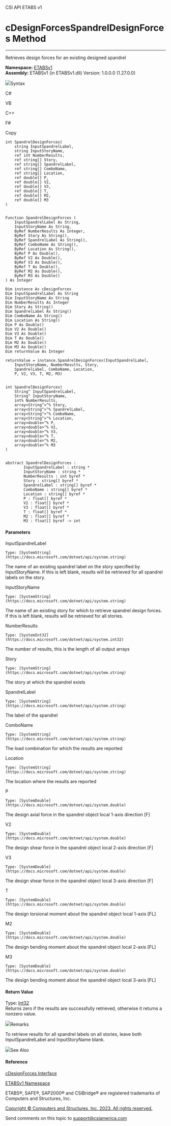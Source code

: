 ﻿

CSI API ETABS v1

# cDesignForcesSpandrelDesignForces Method  
  
---  
  
Retrieves design forces for an existing designed spandrel

**Namespace:** [ETABSv1](2780f1b8-2033-5289-2298-1cdb2a7508d9.htm)  
**Assembly:** ETABSv1 (in ETABSv1.dll) Version: 1.0.0.0 (1.27.0.0)

![](../icons/SectionExpanded.png)Syntax

C#

VB

C++

F#

Copy

    
    
    int SpandrelDesignForces(
    	string InputSpandrelLabel,
    	string InputStoryName,
    	ref int NumberResults,
    	ref string[] Story,
    	ref string[] SpandrelLabel,
    	ref string[] ComboName,
    	ref string[] Location,
    	ref double[] P,
    	ref double[] V2,
    	ref double[] V3,
    	ref double[] T,
    	ref double[] M2,
    	ref double[] M3
    )
    
    
    Function SpandrelDesignForces ( 
    	InputSpandrelLabel As String,
    	InputStoryName As String,
    	ByRef NumberResults As Integer,
    	ByRef Story As String(),
    	ByRef SpandrelLabel As String(),
    	ByRef ComboName As String(),
    	ByRef Location As String(),
    	ByRef P As Double(),
    	ByRef V2 As Double(),
    	ByRef V3 As Double(),
    	ByRef T As Double(),
    	ByRef M2 As Double(),
    	ByRef M3 As Double()
    ) As Integer
    
    Dim instance As cDesignForces
    Dim InputSpandrelLabel As String
    Dim InputStoryName As String
    Dim NumberResults As Integer
    Dim Story As String()
    Dim SpandrelLabel As String()
    Dim ComboName As String()
    Dim Location As String()
    Dim P As Double()
    Dim V2 As Double()
    Dim V3 As Double()
    Dim T As Double()
    Dim M2 As Double()
    Dim M3 As Double()
    Dim returnValue As Integer
    
    returnValue = instance.SpandrelDesignForces(InputSpandrelLabel, 
    	InputStoryName, NumberResults, Story, 
    	SpandrelLabel, ComboName, Location, 
    	P, V2, V3, T, M2, M3)
    
    
    int SpandrelDesignForces(
    	String^ InputSpandrelLabel, 
    	String^ InputStoryName, 
    	int% NumberResults, 
    	array<String^>^% Story, 
    	array<String^>^% SpandrelLabel, 
    	array<String^>^% ComboName, 
    	array<String^>^% Location, 
    	array<double>^% P, 
    	array<double>^% V2, 
    	array<double>^% V3, 
    	array<double>^% T, 
    	array<double>^% M2, 
    	array<double>^% M3
    )
    
    
    abstract SpandrelDesignForces : 
            InputSpandrelLabel : string * 
            InputStoryName : string * 
            NumberResults : int byref * 
            Story : string[] byref * 
            SpandrelLabel : string[] byref * 
            ComboName : string[] byref * 
            Location : string[] byref * 
            P : float[] byref * 
            V2 : float[] byref * 
            V3 : float[] byref * 
            T : float[] byref * 
            M2 : float[] byref * 
            M3 : float[] byref -> int 
    

#### Parameters

InputSpandrelLabel

    Type: [SystemString](https://docs.microsoft.com/dotnet/api/system.string)  
The name of an existing spandrel label on the story specified by
InputStoryName. If this is left blank, results will be retrieved for all
spandrel labels on the story.

InputStoryName

    Type: [SystemString](https://docs.microsoft.com/dotnet/api/system.string)  
The name of an existing story for which to retrieve spandrel design forces. If
this is left blank, results will be retrieved for all stories.

NumberResults

    Type: [SystemInt32](https://docs.microsoft.com/dotnet/api/system.int32)  
The number of results, this is the length of all output arrays

Story

    Type: [SystemString](https://docs.microsoft.com/dotnet/api/system.string)  
The story at which the spandrel exists

SpandrelLabel

    Type: [SystemString](https://docs.microsoft.com/dotnet/api/system.string)  
The label of the spandrel

ComboName

    Type: [SystemString](https://docs.microsoft.com/dotnet/api/system.string)  
The load combination for which the results are reported

Location

    Type: [SystemString](https://docs.microsoft.com/dotnet/api/system.string)  
The location where the results are reported

P

    Type: [SystemDouble](https://docs.microsoft.com/dotnet/api/system.double)  
The design axial force in the spandrel object local 1-axis direction [F]

V2

    Type: [SystemDouble](https://docs.microsoft.com/dotnet/api/system.double)  
The design shear force in the spandrel object local 2-axis direction [F]

V3

    Type: [SystemDouble](https://docs.microsoft.com/dotnet/api/system.double)  
The design shear force in the spandrel object local 3-axis direction [F]

T

    Type: [SystemDouble](https://docs.microsoft.com/dotnet/api/system.double)  
The design torsional moment about the spandrel object local 1-axis [FL]

M2

    Type: [SystemDouble](https://docs.microsoft.com/dotnet/api/system.double)  
The design bending moment about the spandrel object local 2-axis [FL]

M3

    Type: [SystemDouble](https://docs.microsoft.com/dotnet/api/system.double)  
The design bending moment about the spandrel object local 3-axis [FL]

#### Return Value

Type: [Int32](https://docs.microsoft.com/dotnet/api/system.int32)  
Returns zero if the results are successfully retrieved, otherwise it returns a
nonzero value.

![](../icons/SectionExpanded.png)Remarks

To retrieve results for all spandrel labels on all stories, leave both
InputSpandrelLabel and InputStoryName blank.

![](../icons/SectionExpanded.png)See Also

#### Reference

[cDesignForces Interface](4f77b6bb-819e-35e8-eee9-7c306bb12186.htm)

[ETABSv1 Namespace](2780f1b8-2033-5289-2298-1cdb2a7508d9.htm)

ETABS®, SAFE®, SAP2000® and CSiBridge® are registered trademarks of Computers
and Structures, Inc.  

[Copyright © Computers and Structures, Inc. 2023. All rights
reserved.](http://www.csiamerica.com)

Send comments on this topic to
[support@csiamerica.com](mailto:support%40csiamerica.com?Subject=CSI%20API%20ETABS%20v1)

